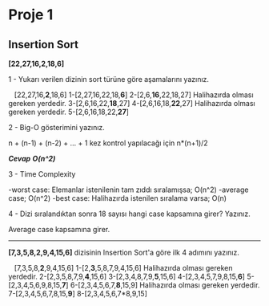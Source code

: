 # Proje 1
## Insertion Sort
**[22,27,16,2,18,6]** 

1 - Yukarı verilen dizinin sort türüne göre aşamalarını yazınız.

&nbsp;&nbsp;&nbsp;[22,27,16,**2**,18,6]
1-[2,27,16,22,18,**6**]
2-[2,6,**16**,22,18,27] Halihazırda olması gereken yerdedir.
3-[2,6,16,22,**18**,27]
4-[2,6,16,18,**22**,27] Halihazırda olması gereken yerdedir.
5-[2,6,16,18,22,**27**]

2 - Big-O gösterimini yazınız.

n + (n-1) + (n-2) + ... + 1 kez kontrol yapılacağı için 
n*(n+1)/2

***Cevap*** ***O(n^2)***

3 - Time Complexity

-worst case: Elemanlar istenilenin tam zıddı sıralamışsa; O(n^2)
-average case; O(n^2)
-best case: Halihazırda istenilen sıralama varsa; O(n)

4 - Dizi sıralandıktan sonra 18 sayısı hangi case kapsamına girer? Yazınız.

Average case kapsamına girer.

---

**[7,3,5,8,2,9,4,15,6]** dizisinin Insertion Sort'a göre ilk 4 adımını yazınız.

&nbsp;&nbsp;&nbsp;[7,3,5,8,**2**,9,4,15,6]
1-[2,**3**,5,8,7,9,4,15,6] Halihazırda olması gereken yerdedir.
2-[2,3,5,8,7,9,**4**,15,6]
3-[2,3,4,8,7,9,**5**,15,6]
4-[2,3,4,5,7,9,8,15,**6**]
5-[2,3,4,5,6,9,8,15,**7**]
6-[2,3,4,5,6,7,**8**,15,9] Halihazırda olması gereken yerdedir.
7-[2,3,4,5,6,7,8,15,**9**]
8-[2,3,4,5,6,7*8,9,15]